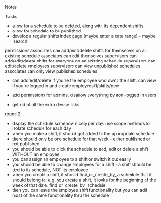Notes

To do:
- allow for a schedule to be deleted, along with its dependent shifts
- allow for  schedule to be published
- develop a regular shifts index page (maybe enter a date range) - maybe 'search'

permissions
associates can add/edit/delete shifts for themselves on an existing schedule
associates can edit themselves
supervisors can add/edit/delete shifts for everyone on an existing schedule
supervisors can edit/delete employees
supervisors can view unpublished schedules
associates can only view published schedules
- can add/edit/delete if you're the employee who owns the shift. can view if you're logged in
and create  employees/1/shifts/new
- add permissions for admins. disallow everything by non-logged in users

- get rid of all the extra devise links


round 2:
- display the schedule somehow nicely per day. use scope methods to isolate schedule for each day
- when you make a shift, it should get added to the appropriate schedule
- there should only be one schedule for that week - either published or not published
- you should be able to click the schedule to add, edit or delete a shift WITHOUT an employee
- you can assign an employee to a shift or switch it out easily
- you should be able to change employees for a shift - a shift should be tied to its schedule, NOT its employee
- when you create a shift, it should find_or_create_by_ a schedule that it should belong to: e.g. you create a shift, it looks for the beginning of the week of that date, find_or_create_by_ schedule
- then you can leave the employee shift functionality but you can add most of the same functionality thru the schedule
